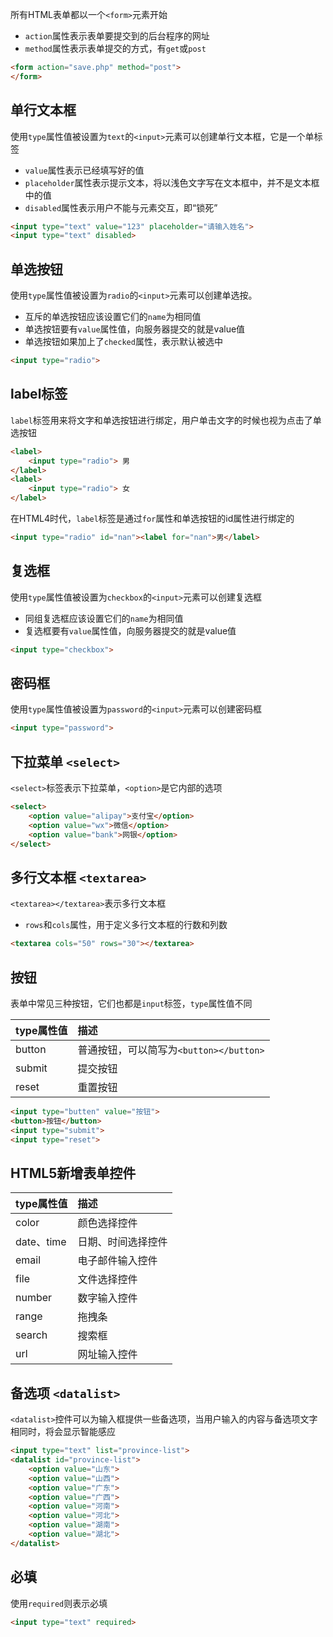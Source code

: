 
所有HTML表单都以一个`<form>`元素开始

- `action`属性表示表单要提交到的后台程序的网址
- `method`属性表示表单提交的方式，有`get`或`post`

```html
<form action="save.php" method="post">
</form>
```

## 单行文本框

使用`type`属性值被设置为`text`的`<input>`元素可以创建单行文本框，它是一个单标签

 - `value`属性表示已经填写好的值
 - `placeholder`属性表示提示文本，将以浅色文字写在文本框中，并不是文本框中的值
 - `disabled`属性表示用户不能与元素交互，即“锁死”

```html
<input type="text" value="123" placeholder="请输入姓名">
<input type="text" disabled>
```

## 单选按钮

使用`type`属性值被设置为`radio`的`<input>`元素可以创建单选按。

- 互斥的单选按钮应该设置它们的`name`为相同值
- 单选按钮要有`value`属性值，向服务器提交的就是value值
- 单选按钮如果加上了`checked`属性，表示默认被选中

```html
<input type="radio">
```

## label标签

`label`标签用来将文字和单选按钮进行绑定，用户单击文字的时候也视为点击了单选按钮

```html
<label>
    <input type="radio"> 男
</label>
<label>
    <input type="radio"> 女
</label>
```

在HTML4时代，`label`标签是通过`for`属性和单选按钮的id属性进行绑定的

```html
<input type="radio" id="nan"><label for="nan">男</label>
```

## 复选框

使用`type`属性值被设置为`checkbox`的`<input>`元素可以创建复选框

- 同组复选框应该设置它们的`name`为相同值
- 复选框要有`value`属性值，向服务器提交的就是value值

```html
<input type="checkbox">
```

## 密码框

使用`type`属性值被设置为`password`的`<input>`元素可以创建密码框

```html
<input type="password">
```

## 下拉菜单 `<select>`

`<select>`标签表示下拉菜单，`<option>`是它内部的选项

```html
<select>
    <option value="alipay">支付宝</option>
    <option value="wx">微信</option>
    <option value="bank">网银</option>
</select>
```

## 多行文本框 `<textarea>`

`<textarea></textarea>`表示多行文本框

- `rows`和`cols`属性，用于定义多行文本框的行数和列数

```html
<textarea cols="50" rows="30"></textarea>
```

## 按钮
表单中常见三种按钮，它们也都是`input`标签，`type`属性值不同

| type属性值 | 描述 |
|:--------|:-------------|
| button | 普通按钮，可以简写为`<button></button>` |
| submit | 提交按钮 |
| reset | 重置按钮 |

```html
<input type="butten" value="按钮">
<button>按钮</button>
<input type="submit">
<input type="reset">
```


## HTML5新增表单控件

| type属性值 | 描述 |
|:--------|:-------------|
| color | 颜色选择控件 |
| date、time | 日期、时间选择控件 |
| email | 电子邮件输入控件 |
| file | 文件选择控件 |
| number | 数字输入控件 |
| range | 拖拽条 |
| search | 搜索框 |
| url | 网址输入控件 |


## 备选项 `<datalist>`

`<datalist>`控件可以为输入框提供一些备选项，当用户输入的内容与备选项文字相同时，将会显示智能感应

```html
<input type="text" list="province-list">
<datalist id="province-list">
    <option value="山东">
    <option value="山西">
    <option value="广东">
    <option value="广西">
    <option value="河南">
    <option value="河北">
    <option value="湖南">
    <option value="湖北">
</datalist>
```


## 必填

使用`required`则表示必填

```html
<input type="text" required> 
```

